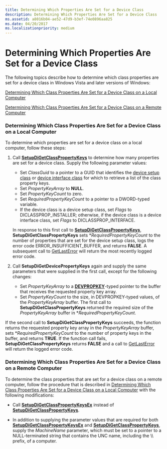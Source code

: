 ```yaml
---
title: Determining Which Properties Are Set for a Device Class
description: Determining Which Properties Are Set for a Device Class
ms.assetid: a8016b04-ae52-47d9-b3ef-74e0896aa825
ms.date: 04/20/2017
ms.localizationpriority: medium
---
```


# Determining Which Properties Are Set for a Device Class


The following topics describe how to determine which class properties are set for a device class in Windows Vista and later versions of Windows:

[Determining Which Class Properties Are Set for a Device Class on a Local Computer](#determining-which-class-properties-are-set-for-a-device-class-on-a-loc)

[Determining Which Class Properties Are Set for a Device Class on a Remote Computer](#determining-which-class-properties-are-set-for-a-device-class-on-a-rem)

### <a href="" id="determining-which-class-properties-are-set-for-a-device-class-on-a-loc"></a> Determining Which Class Properties Are Set for a Device Class on a Local Computer

To determine which properties are set for a device class on a local computer, follow these steps:

1.  Call [**SetupDiGetClassPropertyKeys**](https://msdn.microsoft.com/library/windows/hardware/ff551091) to determine how many properties are set for a device class. Supply the following parameter values:

    -   Set *ClassGuid* to a pointer to a GUID that identifies the [device setup class](device-setup-classes.md) or [device interface class](device-interface-classes.md) for which to retrieve a list of the class property keys.
    -   Set *PropertyKeyArray* to **NULL**.
    -   Set *PropertyKeyCount* to zero.
    -   Set *RequiredPropertyKeyCount* to a pointer to a DWORD-typed variable.
    -   If the device class is a device setup class, set *Flags* to DICLASSPROP_INSTALLER; otherwise, if the device class is a device interface class, set *Flags* to DICLASSPROP_INTERFACE.

    In response to this first call to [**SetupDiGetClassPropertyKeys**](https://msdn.microsoft.com/library/windows/hardware/ff551091), **SetupDiGetClassPropertyKeys** sets \**RequiredPropertyKeyCount* to the number of properties that are set for the device setup class, logs the error code ERROR_INSUFFICIENT_BUFFER, and returns **FALSE**. A subsequent call to [GetLastError](http://go.microsoft.com/fwlink/p/?linkid=169416) will return the most recently logged error code.

2.  Call **SetupDiGetDevicePropertyKeys** again and supply the same parameters that were supplied in the first call, except for the following changes:
    -   Set *PropertyKeyArray* to a [**DEVPROPKEY**](https://msdn.microsoft.com/library/windows/hardware/ff543544)-typed pointer to the buffer that receives the requested property key array.
    -   Set *PropertyKeyCount* to the size, in DEVPROPKEY-typed values, of the *PropertyKeyArray* buffer. The first call to **SetupDiGetClassPropertyKeys** returned the required size of the *PropertyKeyArray* buffer in \**RequiredPropertyKeyCount*.

If the second call to **SetupDiGetClassPropertyKeys** succeeds, the function returns the requested property key array in the *PropertyKeyArray* buffer, sets \**RequiredPropertyKeyCount* to the number of property keys in the buffer, and returns **TRUE**. If the function call fails, **SetupDiGetClassPropertyKeys** returns **FALSE** and a call to [GetLastError](http://go.microsoft.com/fwlink/p/?linkid=169416) will return the logged error code.

### <a href="" id="determining-which-class-properties-are-set-for-a-device-class-on-a-rem"></a> Determining Which Class Properties Are Set for a Device Class on a Remote Computer

To determine the class properties that are set for a device class on a remote computer, follow the procedure that is described in [Determining Which Class Properties Are Set for a Device Class on a Local Computer](#determining-which-class-properties-are-set-for-a-device-class-on-a-loc) with the following modifications:

-   Call [**SetupDiGetClassPropertyKeysEx**](https://msdn.microsoft.com/library/windows/hardware/ff551093) instead of [**SetupDiGetClassPropertyKeys**](https://msdn.microsoft.com/library/windows/hardware/ff551091).

-   In addition to supplying the parameter values that are required for both [**SetupDiGetClassPropertyKeysEx**](https://msdn.microsoft.com/library/windows/hardware/ff551093) and [**SetupDiGetClassPropertyKeys**](https://msdn.microsoft.com/library/windows/hardware/ff551091), supply the *MachineName* parameter, which must be set to a pointer to a NULL-terminated string that contains the UNC name, including the \\\\ prefix, of a computer.

 

 





